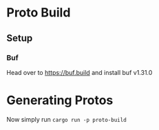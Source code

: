 # Proto Build

## Setup
### Buf
Head over to https://buf.build and install buf v1.31.0

# Generating Protos
Now simply run ``cargo run -p proto-build``